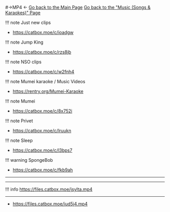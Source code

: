 #->MP4 <-
[Go back to the Main Page](https://rentry.org/46mci)
[Go back to the "Music (Songs & Karaokes)" Page](https://rentry.org/q375b)

!!! note Just new clips 
- https://catbox.moe/c/ioadgw

!!! note Jump King
- https://catbox.moe/c/rzs8jb

!!! note NSO clips
- https://catbox.moe/c/w2fnh4

!!! note Mumei karaoke / Music Videos
- https://rentry.org/Mumei-Karaoke

!!! note Mumei
- https://catbox.moe/c/8x752i

!!! note Privet
- https://catbox.moe/c/lruukn

!!! note Sleep
- https://catbox.moe/c/l3bps7

!!! warning SpongeBob
- https://catbox.moe/c/fkb9ah

***
***

!!! info
	https://files.catbox.moe/jsylta.mp4

***
- https://files.catbox.moe/iud5j4.mp4
